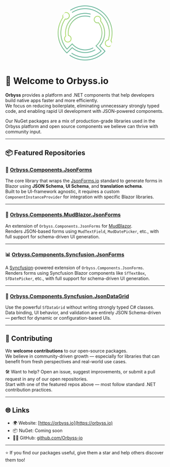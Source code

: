 <p align="center">
  <img src="./orbyss-appicon-white.svg" alt="Orbyss Logo" width="180" style="border-radius: 50%;">
</p>

# 👋 Welcome to Orbyss.io

**Orbyss** provides a platform and .NET components that help developers build native apps faster and more efficiently.  
We focus on reducing boilerplate, eliminating unnecessary strongly typed code, and enabling rapid UI development with JSON-powered components.

Our NuGet packages are a mix of production-grade libraries used in the Orbyss platform and open source components we believe can thrive with community input.  

---

## 📦 Featured Repositories

### 🔧 [Orbyss.Components.JsonForms](https://github.com/Orbyss-io/Orbyss.Components.JsonForms)
The core library that wraps the [JsonForms.io](https://jsonforms.io) standard to generate forms in Blazor using **JSON Schema**, **UI Schema**, and **translation schema**.  
Built to be UI-framework agnostic, it requires a custom `ComponentInstanceProvider` for integration with specific Blazor libraries.

---

### 🎨 [Orbyss.Components.MudBlazor.JsonForms](https://github.com/Orbyss-io/Orbyss.Components.MudBlazor.JsonForms)
An extension of `Orbyss.Components.JsonForms` for [MudBlazor](https://mudblazor.com).  
Renders JSON-based forms using `MudTextField`, `MudDatePicker`, etc., with full support for schema-driven UI generation.

---

### 📊 [Orbyss.Components.Syncfusion.JsonForms](https://github.com/Orbyss-io/Orbyss.Components.Syncfusion.JsonForms)
A [Syncfusion](https://www.syncfusion.com/)-powered extension of `Orbyss.Components.JsonForms`.  
Renders forms using Syncfusion Blazor components like `SfTextBox`, `SfDatePicker`, etc., with full support for schema-driven UI generation.

---

### 🧮 [Orbyss.Components.Syncfusion.JsonDataGrid](https://github.com/Orbyss-io/Orbyss.Components.Syncfusion.JsonDataGrid)
Use the powerful `SfDataGrid` without writing strongly typed C# classes.  
Data binding, UI behavior, and validation are entirely JSON Schema-driven — perfect for dynamic or configuration-based UIs.

---

## 🤝 Contributing

We **welcome contributions** to our open-source packages.  
We believe in community-driven growth — especially for libraries that can benefit from fresh perspectives and real-world use cases.

🛠 Want to help? Open an issue, suggest improvements, or submit a pull request in any of our open repositories.  
Start with one of the featured repos above — most follow standard .NET contribution practices.

---

## 🌐 Links

- 🌍 Website: [https://orbyss.io](https://orbyss.io)
- 📦 NuGet: Coming soon
- 🧑‍💻 GitHub: [github.com/Orbyss-io](https://github.com/Orbyss-io)

---

⭐️ If you find our packages useful, give them a star and help others discover them too!
